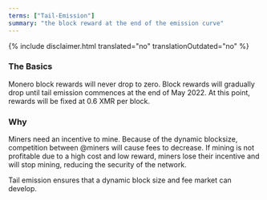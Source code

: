```yaml
---
terms: ["Tail-Emission"]
summary: "the block reward at the end of the emission curve"
---
```


 {% include disclaimer.html translated="no" translationOutdated="no" %}
### The Basics

Monero block rewards will never drop to zero. Block rewards will gradually drop until tail emission commences at the end of May 2022. At this point, rewards will be fixed at 0.6 XMR per block.

### Why

Miners need an incentive to mine. Because of the dynamic blocksize, competition between @miners will cause fees to decrease. If mining is not profitable due to a high cost and low reward, miners lose their incentive and will stop mining, reducing the security of the network.

Tail emission ensures that a dynamic block size and fee market can develop.
